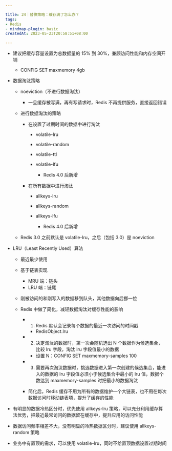 ```yaml
---

title: 24｜替换策略：缓存满了怎么办？
tags:
- Redis
- mindmap-plugin: basic
createdAt: 2023-05-23T20:58:51+08:00

---
```


- 建议把缓存容量设置为总数据量的 15% 到 30%，兼顾访问性能和内存空间开销

  - CONFIG SET maxmemory 4gb

- 数据淘汰策略

  - noeviction（不进行数据淘汰）

    - 一旦缓存被写满，再有写请求时，Redis 不再提供服务，直接返回错误

  - 进行数据淘汰的策略

    - 在设置了过期时间的数据中进行淘汰

      - volatile-lru
      - volatile-random
      - volatile-ttl
      - volatile-lfu

        - Redis 4.0 后新增

    - 在所有数据中进行淘汰

      - allkeys-lru
      - allkeys-random
      - allkeys-lfu

        - Redis 4.0 后新增

  - Redis 3.0 之前默认是 volatile-lru，之后（包括 3.0）是 noeviction

- LRU（Least Recently Used）算法

  - 最近最少使用
  - 基于链表实现

    - MRU 端：链头
    - LRU 端：链尾

  - 刚被访问的和刚写入的数据移到队头，其他数据向后挪一位
  - Redis 中做了简化，减轻数据淘汰对缓存性能的影响

    - 1. Redis 默认会记录每个数据的最近一次访问的时间戳

      - RedisObject.lru

    - 2. 决定淘汰的数据时，第一次会随机选出 N 个数据作为候选集合，比较 lru 字段，淘汰 lru 字段值最小的数据

      - 设置 N：CONFIG SET maxmemory-samples 100

    - 3. 需要再次淘汰数据时，挑选数据进入第一次创建的候选集合，能进入的数据的 lru 字段值必须小于候选集合中最小的 lru 值，数据个数达到 maxmemory-samples 时把最小的数据淘汰
    - 简化后，Redis 缓存不用为所有的数据维护一个大链表，也不用在每次数据访问时移动链表项，提升了缓存的性能

- 有明显的数据冷热区分时，优先使用 allkeys-lru 策略，可以充分利用缓存算法优势，把最近最常访问的数据留在缓存中，提升应用的访问性能
- 数据访问频率相差不大，没有明显的冷热数据区分时，建议使用 allkeys-random 策略
- 业务中有置顶的需求，可以使用 volatile-lru，同时不给置顶数据设置过期时间
